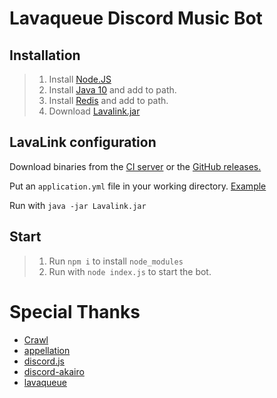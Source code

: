 # Lavaqueue Discord Music Bot

## Installation

>   1. Install [Node.JS](https://nodejs.org/en/)
>   2. Install [Java 10](https://www.oracle.com/technetwork/java/javase/downloads/jdk11-downloads-5066655.html) and add to path.
>   3. Install [Redis](https://github.com/MicrosoftArchive/redis/releases) and add to path.
>   4. Download [Lavalink.jar](https://github.com/Frederikam/Lavalink/releases)

## LavaLink configuration
Download binaries from the [CI server](https://ci.fredboat.com/viewLog.html?buildId=lastSuccessful&buildTypeId=Lavalink_Build&tab=artifacts&guest=1) or the [GitHub releases.](https://github.com/Frederikam/Lavalink/releases)

Put an `application.yml` file in your working directory. [Example](https://github.com/Frederikam/Lavalink/blob/master/LavalinkServer/application.yml.example)

Run with `java -jar Lavalink.jar`

## Start

>   1. Run `npm i` to install `node_modules`
>   2. Run with `node index.js` to start the bot.

# Special Thanks
- [Crawl](https://github.com/iCrawl)
- [appellation](https://github.com/appellation)
- [discord.js](https://github.com/discordjs/discord.js)
- [discord-akairo](https://github.com/discord-akairo/discord-akairo)
- [lavaqueue](https://github.com/lavalibs/lavaqueue)